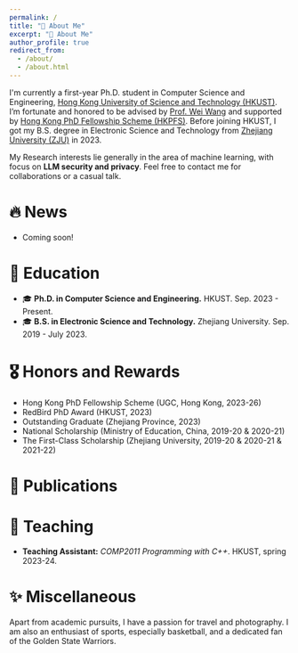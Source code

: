 ```yaml
---
permalink: /
title: "🧐 About Me"
excerpt: "🧐 About Me"
author_profile: true
redirect_from: 
  - /about/
  - /about.html
---
```


I'm currently a first-year Ph.D. student in Computer Science and Engineering, [Hong Kong University of Science and Technology (HKUST)](https://hkust.edu.hk/). I’m fortunate and honored to be advised by [Prof. Wei Wang](https://home.cse.ust.hk/~weiwa/) and supported by [Hong Kong PhD Fellowship Scheme (HKPFS)](https://www.ugc.edu.hk/eng/rgc/funding_opport/hkpfs/call_letter.html). Before joining HKUST, I got my B.S. degree in Electronic Science and Technology from [Zhejiang University (ZJU)](https://www.zju.edu.cn/) in 2023.

My Research interests lie generally in the area of machine learning, with focus on **LLM security and privacy**. Feel free to contact me for  collaborations or a casual talk.

🔥 News
======
- Coming soon!

📖 Education
======
- 🎓 **Ph.D. in Computer Science and Engineering.** HKUST. Sep. 2023 - Present.
- 🎓 **B.S. in Electronic Science and Technology.** Zhejiang University. Sep. 2019 - July 2023.

🎖️ Honors and Rewards
======
- Hong Kong PhD Fellowship Scheme (UGC, Hong Kong, 2023-26)
- RedBird PhD Award (HKUST, 2023)
- Outstanding Graduate (Zhejiang Province, 2023)
- National Scholarship (Ministry of Education, China, 2019-20 & 2020-21)
- The First-Class Scholarship (Zhejiang University, 2019-20 & 2020-21 & 2021-22)

📝 Publications
======

📑 Teaching
======
- **Teaching Assistant:** _COMP2011 Programming with C++_. HKUST, spring 2023-24.

✨ Miscellaneous
======
Apart from academic pursuits, I have a passion for travel and photography. I am also an enthusiast of sports, especially basketball, and a dedicated fan of the Golden State Warriors.
